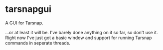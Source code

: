tarsnapgui
==========

A GUI for Tarsnap.

...or at least it will be. I've barely done anything on it so far, so don't use it. Right now I've just got a basic window and support for running Tarsnap commands in seperate threads.
